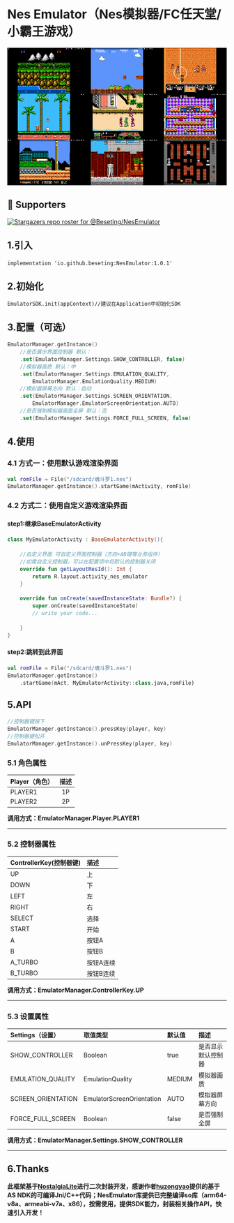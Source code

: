 # Nes Emulator（Nes模拟器/FC任天堂/小霸王游戏）

![ScreenShot](https://github.com/Beseting/NesEmulator/blob/master/screen_shot/screen_shot.png)

## :clap: Supporters
[![Stargazers repo roster for @Beseting/NesEmulator](https://reporoster.com/stars/Beseting/NesEmulator)](https://github.com/Beseting/NesEmulator/stargazers)

## 1.引入
`implementation 'io.github.beseting:NesEmulator:1.0.1'`

## 2.初始化
`
EmulatorSDK.init(appContext)//建议在Application中初始化SDK
`
## 3.配置（可选）
```Kotlin
EmulatorManager.getInstance()
    //是否展示界面控制器 默认：
    .set(EmulatorManager.Settings.SHOW_CONTROLLER, false)
    //模拟器画质 默认：中
    .set(EmulatorManager.Settings.EMULATION_QUALITY,
        EmulatorManager.EmulationQuality.MEDIUM)
    //模拟器屏幕方向 默认：自动
    .set(EmulatorManager.Settings.SCREEN_ORIENTATION,
        EmulatorManager.EmulatorScreenOrientation.AUTO)
    //是否强制模拟器画面全屏 默认：否
    .set(EmulatorManager.Settings.FORCE_FULL_SCREEN, false)
```


## 4.使用
### 4.1 方式一：使用默认游戏渲染界面
```Kotlin
val romFile = File("/sdcard/魂斗罗1.nes")
EmulatorManager.getInstance().startGame(mActivity, romFile)
```
### 4.2 方式二：使用自定义游戏渲染界面
#### step1:继承BaseEmulatorActivity
```Kotlin
class MyEmulatorActivity : BaseEmulatorActivity(){

    //自定义界面 可自定义界面控制器（方向+AB键等业务组件）
    //如需自定义控制器，可以在配置项中将默认的控制器关闭
    override fun getLayoutResId(): Int {
        return R.layout.activity_nes_emulator
    }

    override fun onCreate(savedInstanceState: Bundle?) {
        super.onCreate(savedInstanceState)
        // write your code...

    }
}
```
#### step2:跳转到此界面
```Kotlin
val romFile = File("/sdcard/魂斗罗1.nes")
EmulatorManager.getInstance()
    .startGame(mAct, MyEmulatorActivity::class.java,romFile)
```
## 5.API
```Kotlin
//控制器键按下
EmulatorManager.getInstance().pressKey(player, key)
//控制器键松开
EmulatorManager.getInstance().unPressKey(player, key)
```
### 5.1 角色属性
|Player（角色）|描述|
|:-|:-:|
|PLAYER1|1P|
|PLAYER2|2P|

**调用方式：EmulatorManager.Player.PLAYER1**
***
### 5.2 控制器属性
|ControllerKey(控制器键)|描述|
|:-|:-|
|UP|上|
|DOWN|下|
|LEFT|左|
|RIGHT|右|
|SELECT|选择|
|START|开始|
|A|按钮A|
|B|按钮B|
|A_TURBO|按钮A连续|
|B_TURBO|按钮B连续|

**调用方式：EmulatorManager.ControllerKey.UP**
***
### 5.3 设置属性
|Settings（设置）|取值类型|默认值|描述|
|:-|:-|:-|:-|
|SHOW_CONTROLLER|Boolean|true|是否显示默认控制器|
|EMULATION_QUALITY|EmulationQuality|MEDIUM|模拟器画质|
|SCREEN_ORIENTATION|EmulatorScreenOrientation|AUTO|模拟器屏幕方向|
|FORCE_FULL_SCREEN|Boolean|false|是否强制全屏|

**调用方式：EmulatorManager.Settings.SHOW_CONTROLLER**
***
## 6.Thanks
**此框架基于[NostalgiaLite](https://github.com/huzongyao/NostalgiaLite)进行二次封装开发，感谢作者[huzongyao](https://github.com/huzongyao)提供的基于AS NDK的可编译Jni/C++代码；NesEmulator库提供已完整编译so库（arm64-v8a、armeabi-v7a、x86），按需使用，提供SDK能力，封装相关操作API，快速引入开发！**
